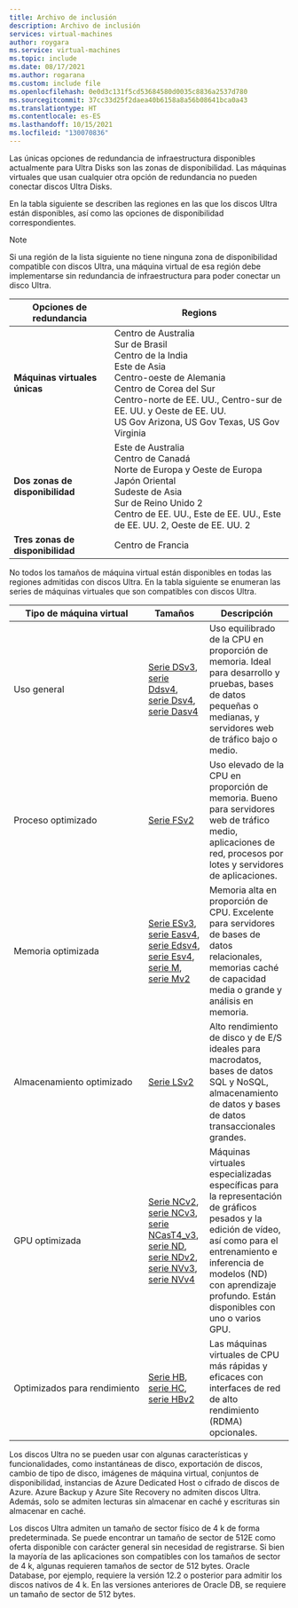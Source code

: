 ```yaml
---
title: Archivo de inclusión
description: Archivo de inclusión
services: virtual-machines
author: roygara
ms.service: virtual-machines
ms.topic: include
ms.date: 08/17/2021
ms.author: rogarana
ms.custom: include file
ms.openlocfilehash: 0e0d3c131f5cd53684580d0035c8836a2537d780
ms.sourcegitcommit: 37cc33d25f2daea40b6158a8a56b08641bca0a43
ms.translationtype: HT
ms.contentlocale: es-ES
ms.lasthandoff: 10/15/2021
ms.locfileid: "130070836"
---
```

Las únicas opciones de redundancia de infraestructura disponibles actualmente para Ultra Disks son las zonas de disponibilidad. Las máquinas virtuales que usan cualquier otra opción de redundancia no pueden conectar discos Ultra Disks.

En la tabla siguiente se describen las regiones en las que los discos Ultra están disponibles, así como las opciones de disponibilidad correspondientes.

> [!NOTE]
> Si una región de la lista siguiente no tiene ninguna zona de disponibilidad compatible con discos Ultra, una máquina virtual de esa región debe implementarse sin redundancia de infraestructura para poder conectar un disco Ultra.

| Opciones de redundancia | Regions |
|--------------------|---------|
| **Máquinas virtuales únicas** | Centro de Australia<br/>Sur de Brasil<br/>Centro de la India<br/>Este de Asia<br/>Centro-oeste de Alemania<br/>Centro de Corea del Sur<br/>Centro-norte de EE. UU., Centro-sur de EE. UU. y Oeste de EE. UU.<br/>US Gov Arizona, US Gov Texas, US Gov Virginia<br/> |
| **Dos zonas de disponibilidad** | Este de Australia<br/>Centro de Canadá<br/>Norte de Europa y Oeste de Europa<br/>Japón Oriental<br/>Sudeste de Asia<br/>Sur de Reino Unido 2<br/>Centro de EE. UU., Este de EE. UU., Este de EE. UU. 2, Oeste de EE. UU. 2|
| **Tres zonas de disponibilidad** | Centro de Francia |

No todos los tamaños de máquina virtual están disponibles en todas las regiones admitidas con discos Ultra. En la tabla siguiente se enumeran las series de máquinas virtuales que son compatibles con discos Ultra.

|Tipo de máquina virtual     |Tamaños    |Descripción  |
|------------|---------|-------------|
| Uso general|[Serie DSv3](../articles/virtual-machines/dv3-dsv3-series.md#dsv3-series), [serie Ddsv4](../articles/virtual-machines/ddv4-ddsv4-series.md#ddsv4-series), [serie Dsv4](../articles/virtual-machines/dv4-dsv4-series.md#dsv4-series), [serie Dasv4](../articles/virtual-machines/dav4-dasv4-series.md#dasv4-series)| Uso equilibrado de la CPU en proporción de memoria. Ideal para desarrollo y pruebas, bases de datos pequeñas o medianas, y servidores web de tráfico bajo o medio.|
| Proceso optimizado|[Serie FSv2](../articles/virtual-machines/fsv2-series.md)| Uso elevado de la CPU en proporción de memoria. Bueno para servidores web de tráfico medio, aplicaciones de red, procesos por lotes y servidores de aplicaciones.|
| Memoria optimizada|[Serie ESv3](../articles/virtual-machines/ev3-esv3-series.md#esv3-series), [serie Easv4](../articles/virtual-machines/eav4-easv4-series.md#easv4-series), [serie Edsv4](../articles/virtual-machines/edv4-edsv4-series.md#edsv4-series), [serie Esv4](../articles/virtual-machines/ev4-esv4-series.md#esv4-series), [serie M](../articles/virtual-machines/m-series.md), [serie Mv2](../articles/virtual-machines/mv2-series.md)|Memoria alta en proporción de CPU. Excelente para servidores de bases de datos relacionales, memorias caché de capacidad media o grande y análisis en memoria.
| Almacenamiento optimizado|[Serie LSv2](../articles/virtual-machines/lsv2-series.md)|Alto rendimiento de disco y de E/S ideales para macrodatos, bases de datos SQL y NoSQL, almacenamiento de datos y bases de datos transaccionales grandes.|
| GPU optimizada|[Serie NCv2](../articles/virtual-machines/ncv2-series.md), [serie NCv3](../articles/virtual-machines/ncv3-series.md), [serie NCasT4_v3](../articles/virtual-machines/nct4-v3-series.md), [serie ND](../articles/virtual-machines/nd-series.md), [serie NDv2](../articles/virtual-machines/ndv2-series.md), [serie NVv3](../articles/virtual-machines/nvv3-series.md), [serie NVv4](../articles/virtual-machines/nvv4-series.md)| Máquinas virtuales especializadas específicas para la representación de gráficos pesados y la edición de vídeo, así como para el entrenamiento e inferencia de modelos (ND) con aprendizaje profundo. Están disponibles con uno o varios GPU.|
| <nobr>Optimizados para rendimiento</nobr> |[Serie HB](../articles/virtual-machines/hb-series.md), [serie HC](../articles/virtual-machines/hc-series.md), [serie HBv2](../articles/virtual-machines/hbv2-series.md)|Las máquinas virtuales de CPU más rápidas y eficaces con interfaces de red de alto rendimiento (RDMA) opcionales.|

Los discos Ultra no se pueden usar con algunas características y funcionalidades, como instantáneas de disco, exportación de discos, cambio de tipo de disco, imágenes de máquina virtual, conjuntos de disponibilidad, instancias de Azure Dedicated Host o cifrado de discos de Azure. Azure Backup y Azure Site Recovery no admiten discos Ultra. Además, solo se admiten lecturas sin almacenar en caché y escrituras sin almacenar en caché.

Los discos Ultra admiten un tamaño de sector físico de 4 k de forma predeterminada. Se puede encontrar un tamaño de sector de 512E como oferta disponible con carácter general sin necesidad de registrarse. Si bien la mayoría de las aplicaciones son compatibles con los tamaños de sector de 4 k, algunas requieren tamaños de sector de 512 bytes. Oracle Database, por ejemplo, requiere la versión 12.2 o posterior para admitir los discos nativos de 4 k. En las versiones anteriores de Oracle DB, se requiere un tamaño de sector de 512 bytes.
